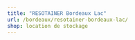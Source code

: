 ```yaml
---
title: "RESOTAINER Bordeaux Lac"
url: /bordeaux/resotainer-bordeaux-lac/
shop: location de stockage
---
```

